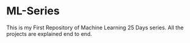 # ML-Series
This is my First Repository of Machine Learning 25 Days series. All the projects are explained end to end.
